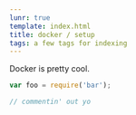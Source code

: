 ```yaml
---
lunr: true
template: index.html
title: docker / setup
tags: a few tags for indexing
---
```


Docker is pretty cool.

```js
var foo = require('bar');

// commentin' out yo
```
